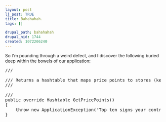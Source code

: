 ```yaml
--- 
layout: post
lj_post: TRUE
title: Bahahahah.
tags: []

drupal_path: bahahahah
drupal_nid: 1744
created: 1072206240
---
```

So I'm pounding through a weird defect, and I discover the following buried deep within the bowels of our application:

<pre>
/// <summary>
/// Returns a hashtable that maps price points to stores (keyed by price point)
/// </summary>
/// <returns></returns>
public override Hashtable GetPricePoints()
{
	throw new ApplicationException("Top ten signs your controller layer could use a refactoring weekend");
}
</pre>
